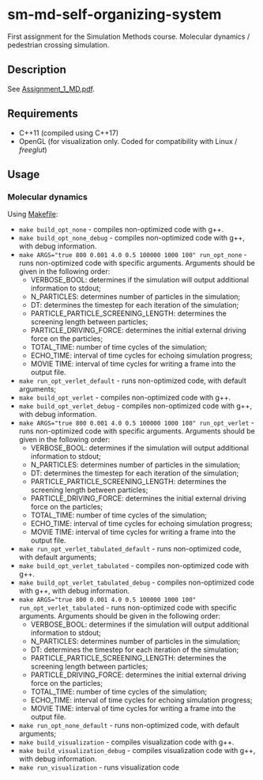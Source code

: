 # sm-md-self-organizing-system

First assignment for the Simulation Methods course. Molecular dynamics / pedestrian crossing simulation.

## Description

See [Assignment_1_MD.pdf](Assignment_1_MD.pdf).

## Requirements

- C++11 (compiled using C++17)
- OpenGL (for visualization only. Coded for compatibility with Linux / *freeglut*)

## Usage

### Molecular dynamics

Using [Makefile](Makefile):

- `make build_opt_none` - compiles non-optimized code with g++.
- `make build_opt_none_debug` - compiles non-optimized code with g++, with debug information.
- `make ARGS="true 800 0.001 4.0 0.5 100000 1000 100" run_opt_none` - runs non-optimized code with specific arguments. Arguments should be given in the following order:
  - VERBOSE_BOOL: determines if the simulation will output additional information to stdout;
  - N_PARTICLES: determines number of particles in the simulation;
  - DT: determines the timestep for each iteration of the simulation;
  - PARTICLE_PARTICLE_SCREENING_LENGTH: determines the screening length between particles;
  - PARTICLE_DRIVING_FORCE: determines the initial external driving force on the particles;
  - TOTAL_TIME: number of time cycles of the simulation;
  - ECHO_TIME: interval of time cycles for echoing simulation progress;
  - MOVIE TIME: interval of time cycles for writing a frame into the output file.
- `make run_opt_verlet_default` - runs non-optimized code, with default arguments;
- `make build_opt_verlet` - compiles non-optimized code with g++.
- `make build_opt_verlet_debug` - compiles non-optimized code with g++, with debug information.
- `make ARGS="true 800 0.001 4.0 0.5 100000 1000 100" run_opt_verlet` - runs non-optimized code with specific arguments. Arguments should be given in the following order:
  - VERBOSE_BOOL: determines if the simulation will output additional information to stdout;
  - N_PARTICLES: determines number of particles in the simulation;
  - DT: determines the timestep for each iteration of the simulation;
  - PARTICLE_PARTICLE_SCREENING_LENGTH: determines the screening length between particles;
  - PARTICLE_DRIVING_FORCE: determines the initial external driving force on the particles;
  - TOTAL_TIME: number of time cycles of the simulation;
  - ECHO_TIME: interval of time cycles for echoing simulation progress;
  - MOVIE TIME: interval of time cycles for writing a frame into the output file.
- `make run_opt_verlet_tabulated_default` - runs non-optimized code, with default arguments;
- `make build_opt_verlet_tabulated` - compiles non-optimized code with g++.
- `make build_opt_verlet_tabulated_debug` - compiles non-optimized code with g++, with debug information.
- `make ARGS="true 800 0.001 4.0 0.5 100000 1000 100" run_opt_verlet_tabulated` - runs non-optimized code with specific arguments. Arguments should be given in the following order:
  - VERBOSE_BOOL: determines if the simulation will output additional information to stdout;
  - N_PARTICLES: determines number of particles in the simulation;
  - DT: determines the timestep for each iteration of the simulation;
  - PARTICLE_PARTICLE_SCREENING_LENGTH: determines the screening length between particles;
  - PARTICLE_DRIVING_FORCE: determines the initial external driving force on the particles;
  - TOTAL_TIME: number of time cycles of the simulation;
  - ECHO_TIME: interval of time cycles for echoing simulation progress;
  - MOVIE TIME: interval of time cycles for writing a frame into the output file.
- `make run_opt_none_default` - runs non-optimized code, with default arguments;
- `make build_visualization` - compiles visualization code with g++.
- `make build_visualization_debug` - compiles visualization code with g++, with debug information.
- `make run_visualization` - runs visualization code
